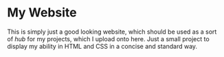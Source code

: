 # My Website

This is simply just a good looking website, which should be used as a sort of *hub* for my projects, which I upload onto here.
Just a small project to display my ability in HTML and CSS in a concise and standard way.
